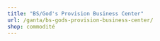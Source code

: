 ```yaml
---
title: "BS/God's Provision Business Center"
url: /ganta/bs-gods-provision-business-center/
shop: commodité
---
```

